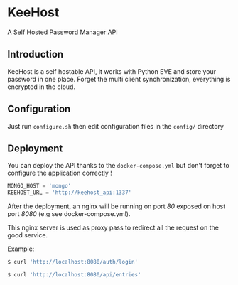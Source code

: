 # KeeHost

A Self Hosted Password Manager API

## Introduction

KeeHost is a self hostable API, it works with Python EVE and store your password in one place. Forget the multi client synchronization, everything is encrypted in the cloud.

## Configuration

Just run `configure.sh` then edit configuration files in the `config/` directory

## Deployment

You can deploy the API thanks to the `docker-compose.yml` but don't forget to configure the application correctly !

```python
MONGO_HOST = 'mongo'
KEEHOST_URL = 'http://keehost_api:1337'
```

After the deployment, an nginx will be running on port *80* exposed on host port *8080* (e.g see docker-compose.yml).

This nginx server is used as proxy pass to redirect all the request on the good service.

Example:

```sh
$ curl 'http://localhost:8080/auth/login'

$ curl 'http://localhost:8080/api/entries'
```
